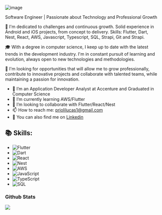 ![image](https://user-images.githubusercontent.com/56166862/105250290-42267b80-5b58-11eb-8b6f-96b0ebc96395.png)

Software Engineer | Passionate about Technology and Professional Growth

🚀 I'm dedicated to challenges and continuous growth. Solid experience in Android and iOS projects, from concept to delivery. Skills: Flutter, Dart, Nest, React, AWS, Javascript, Typescript, SQL, Strapi, Git and Strapi.

🎓 With a degree in computer science, I keep up to date with the latest trends in the development industry. I'm in constant pursuit of learning and evolution, always open to new technologies and methodologies.

💼 I'm looking for opportunities that will allow me to grow professionally, contribute to innovative projects and collaborate with talented teams, while maintaining a passion for innovation.

- 🏢 I’m an Application Developer Analyst at Accenture and Graduated in Computer Science
- 🌱 I’m currently learning AWS/Flutter
- 👯 I’m looking to collaborate with Flutter/React/Nest
- 📫 How to reach me: priolilucas1@gmail.com
- 🔗 You can also find me on [Linkedin](https://www.linkedin.com/in/lucas-prioli/)

<h2>📚 Skills:</h2>

- ![Flutter](https://img.shields.io/badge/-Flutter-222222?style=flat&logo=flutter)
- ![Dart](https://img.shields.io/badge/-dart-222222?style=flat&logo=dart)
- ![React](https://img.shields.io/badge/-React-222222?style=flat&logo=react)
- ![Nest](https://img.shields.io/badge/-Nest-222222?style=flat&logo=nest)
- ![AWS](https://img.shields.io/badge/-Aws-222222?style=flat&logo=aws)
- ![JavaScript](https://img.shields.io/badge/-JavaScript-222222?style=flat&logo=javascript)
- ![TypeScript](https://img.shields.io/badge/-TypeScript-222222?style=flat&logo=typescript)
- ![SQL](https://img.shields.io/badge/-SQL-222222?style=flat&logo=sql)

<h3> Github Stats </h3>

  <a href="https://github.com/priolilucas1">
    <img src="https://github-readme-stats.vercel.app/api?username=priolilucas1&show_icons=true&hide_border=true" />
  </a> 


